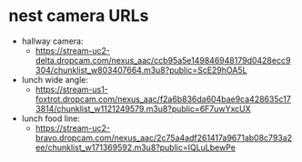 # nest camera URLs
* hallway camera:
    - https://stream-uc2-delta.dropcam.com/nexus_aac/ccb95a5e149846948179d0428ecc9304/chunklist_w803407664.m3u8?public=ScE29hOA5L
* lunch wide angle:
    - https://stream-us1-foxtrot.dropcam.com/nexus_aac/f2a6b836da604bae9ca428635c173814/chunklist_w1121249579.m3u8?public=6F7uwYxcUX
* lunch food line:
    - https://stream-uc2-bravo.dropcam.com/nexus_aac/2c75a4adf261417a9671ab08c793a2ee/chunklist_w171369592.m3u8?public=IQLuLbewPe
